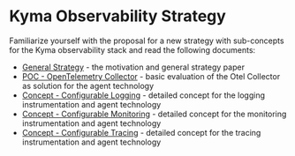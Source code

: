# Kyma Observability Strategy

Familiarize yourself with the proposal for a new strategy with sub-concepts for the Kyma observability stack and read the following documents:

* [General Strategy](./strategy.md) - the motivation and general strategy paper
* [POC - OpenTelemetry Collector](./opentelemetry/README.md) - basic evaluation of the Otel Collector as solution for the agent technology
* [Concept - Configurable Logging](./configurable-logging/README.md) - detailed concept for the logging instrumentation and agent technology
* [Concept - Configurable Monitoring](./configurable-monitoring/README.md) - detailed concept for the monitoring instrumentation and agent technology
* [Concept - Configurable Tracing](./configurable-tracing/README.md) - detailed concept for the tracing instrumentation and agent technology